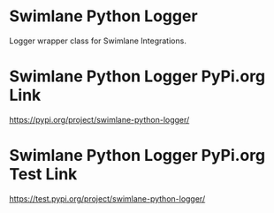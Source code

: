 # Swimlane Python Logger

Logger wrapper class for Swimlane Integrations.

# Swimlane Python Logger PyPi.org Link
https://pypi.org/project/swimlane-python-logger/
# Swimlane Python Logger PyPi.org Test Link
https://test.pypi.org/project/swimlane-python-logger/
